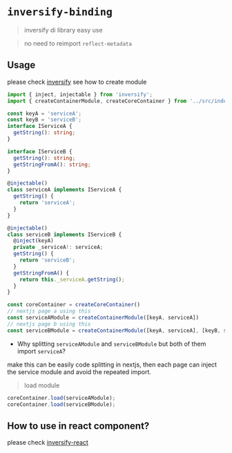 # `inversify-binding`

> inversify di library easy use

> no need to reimport `reflect-metadata`

## Usage

please check [inversify](https://github.com/inversify/InversifyJS) see how to create module

```ts
import { inject, injectable } from 'inversify';
import { createContainerModule, createCoreContainer } from '../src/index';

const keyA = 'serviceA';
const keyB = 'serviceB';
interface IServiceA {
  getString(): string;
}

interface IServiceB {
  getString(): string;
  getStringFromA(): string;
}

@injectable()
class serviceA implements IServiceA {
  getString() {
    return 'serviceA';
  }
}

@injectable()
class serviceB implements IServiceB {
  @inject(keyA)
  private _serviceA!: serviceA;
  getString() {
    return 'serviceB';
  }
  getStringFromA() {
    return this._serviceA.getString();
  }
}

const coreContainer = createCoreContainer()
// nextjs page a using this
const serviceAModule = createContainerModule([keyA, serviceA])
// nextjs page b using this
const serviceBModule = createContainerModule([keyA, serviceA], [keyB, serviceB])
```

- Why splitting `serviceAModule` and `serviceBModule` but both of them import `serviceA`?

make this can be easily code splitting in nextjs, then each page can inject the service module and avoid the repeated import.

> load module

```ts
coreContainer.load(serviceAModule);
coreContainer.load(serviceBModule);
```

## How to use in react component?

please check [inversify-react](https://github.com/Kukkimonsuta/inversify-react)

